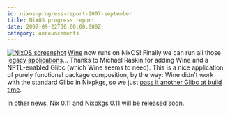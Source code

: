 ```yaml
---
id: nixos-progress-report-2007-september
title: NixOS progress report 
date: 2007-09-22T00:00:00.000Z
category: announcements
---
```

 [![NixOS screenshot](/images/screenshots/nixos-games-small.png)](/images/screenshots/nixos-games.png) [Wine](https://www.winehq.org/) now runs on NixOS! Finally we can run all those [legacy applications](/images/screenshots/nixos-games.png)... Thanks to Michael Raskin for adding Wine and a NPTL-enabled Glibc (which Wine seems to need). This is a nice application of purely functional package composition, by the way: Wine didn’t work with the standard Glibc in Nixpkgs, so we just [pass it another Glibc at build time](https://svn.nixos.org/viewvc/nix/nixpkgs/trunk/pkgs/top-level/all-packages.nix?r1=9165&r2=9164&pathrev=9165).

In other news, Nix 0.11 and Nixpkgs 0.11 will be released soon.
